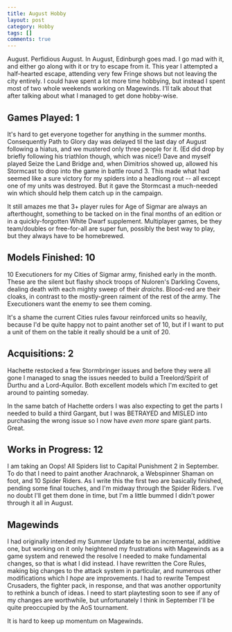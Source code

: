 ```yaml
---
title: August Hobby
layout: post
category: Hobby
tags: []
comments: true
---
```


August. Perfidious August. In August, Edinburgh goes mad. I go mad with it, and either go along with it or try to escape from it. This year I attempted a half-hearted escape, attending very few Fringe shows but not leaving the city entirely. I could have spent a lot more time hobbying, but instead I spent most of two whole weekends working on Magewinds. I'll talk about that after talking about what I managed to get done hobby-wise.

## Games Played: 1

It's hard to get everyone together for anything in the summer months. Consequently Path to Glory day was delayed til the last day of August following a hiatus, and we mustered only three people for it. (Ed did drop by briefly following his triathlon though, which was nice!) Dave and myself played Seize the Land Bridge and, when Dimitrios showed up, allowed his Stormcast to drop into the game in battle round 3. This made what had seemed like a sure victory for my spiders into a headlong rout -- all except one of my units was destroyed. But it gave the Stormcast a much-needed win which should help them catch up in the campaign.

It still amazes me that 3+ player rules for Age of Sigmar are always an afterthought, something to be tacked on in the final months of an edition or in a quickly-forgotten White Dwarf supplement. Multiplayer games, be they team/doubles or free-for-all are super fun, possibly the best way to play, but they always have to be homebrewed.

## Models Finished: 10

10 Executioners for my Cities of Sigmar army, finished early in the month. These are the silent but flashy shock troops of Nuloren's Darkling Covens, dealing death with each mighty sweep of their *draichs*. Blood-red are their cloaks, in contrast to the mostly-green raiment of the rest of the army. The Executioners want the enemy to see them coming.

It's a shame the current Cities rules favour reinforced units so heavily, because I'd be quite happy not to paint another set of 10, but if I want to put a unit of them on the table it really should be a unit of 20.

## Acquisitions: 2

Hachette restocked a few Stormbringer issues and before they were all gone I managed to snag the issues needed to build a Treelord/Spirit of Durthu and a Lord-Aquilor. Both excellent models which I'm excited to get around to painting someday.

In the same batch of Hachette orders I was also expecting to get the parts I needed to build a third Gargant, but I was BETRAYED and MISLED into purchasing the wrong issue so I now have *even more* spare giant parts. Great.

## Works in Progress: 12

I am taking an Oops! All Spiders list to Capital Punishment 2 in September. To do that I need to paint another Arachnarok, a Webspinner Shaman on foot, and 10 Spider Riders. As I write this the first two are basically finished, pending some final touches, and I'm midway through the Spider Riders. I've no doubt I'll get them done in time, but I'm a little bummed I didn't power through it all in August.

## Magewinds

I had originally intended my Summer Update to be an incremental, additive one, but working on it only heightened my frustrations with Magewinds as a game system and renewed the resolve I needed to make fundamental changes, so that is what I did instead. I have rewritten the Core Rules, making big changes to the attack system in particular, and numerous other modifications which I *hope* are improvements. I had to rewrite Tempest Crusaders, the fighter pack, in response, and that was another opportunity to rethink a bunch of ideas. I need to start playtesting soon to see if any of my changes are worthwhile, but unfortunately I think in September I'll be quite preoccupied by the AoS tournament.

It is hard to keep up momentum on Magewinds.